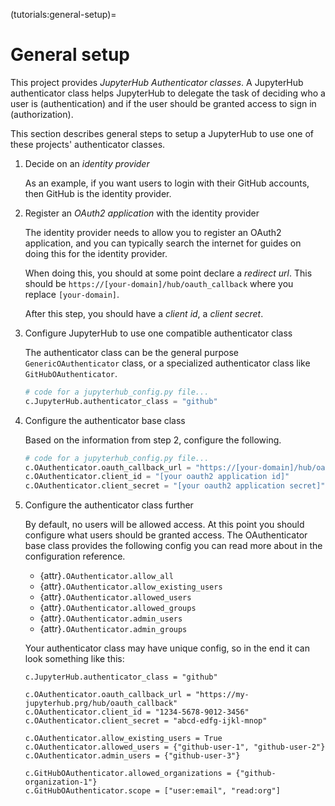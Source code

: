 (tutorials:general-setup)=

# General setup

This project provides _JupyterHub Authenticator classes_. A JupyterHub
authenticator class helps JupyterHub to delegate the task of deciding who a user
is (authentication) and if the user should be granted access to sign in
(authorization).

This section describes general steps to setup a JupyterHub to use one of these
projects' authenticator classes.

1. Decide on an _identity provider_

   As an example, if you want users to login with their GitHub accounts, then
   GitHub is the identity provider.

2. Register an _OAuth2 application_ with the identity provider

   The identity provider needs to allow you to register an OAuth2 application,
   and you can typically search the internet for guides on doing this for the
   identity provider.

   When doing this, you should at some point declare a _redirect url_. This
   should be `https://[your-domain]/hub/oauth_callback` where you replace
   `[your-domain]`.

   After this step, you should have a _client id_, a _client secret_.

   [redirect url]: https://www.oauth.com/oauth2-servers/redirect-uris/

3. Configure JupyterHub to use one compatible authenticator class

   The authenticator class can be the general purpose `GenericOAuthenticator`
   class, or a specialized authenticator class like `GitHubOAuthenticator`.

   ```python
   # code for a jupyterhub_config.py file...
   c.JupyterHub.authenticator_class = "github"
   ```

4. Configure the authenticator base class

   Based on the information from step 2, configure the following.

   ```python
   # code for a jupyterhub_config.py file...
   c.OAuthenticator.oauth_callback_url = "https://[your-domain]/hub/oauth_callback"
   c.OAuthenticator.client_id = "[your oauth2 application id]"
   c.OAuthenticator.client_secret = "[your oauth2 application secret]"
   ```

5. Configure the authenticator class further

   By default, no users will be allowed access. At this point you should
   configure what users should be granted access. The OAuthenticator base class
   provides the following config you can read more about in the configuration
   reference.

   - {attr}`.OAuthenticator.allow_all`
   - {attr}`.OAuthenticator.allow_existing_users`
   - {attr}`.OAuthenticator.allowed_users`
   - {attr}`.OAuthenticator.allowed_groups`
   - {attr}`.OAuthenticator.admin_users`
   - {attr}`.OAuthenticator.admin_groups`

   Your authenticator class may have unique config, so in the end it can look
   something like this:

   ```
   c.JupyterHub.authenticator_class = "github"

   c.OAuthenticator.oauth_callback_url = "https://my-jupyterhub.prg/hub/oauth_callback"
   c.OAuthenticator.client_id = "1234-5678-9012-3456"
   c.OAuthenticator.client_secret = "abcd-edfg-ijkl-mnop"

   c.OAuthenticator.allow_existing_users = True
   c.OAuthenticator.allowed_users = {"github-user-1", "github-user-2"}
   c.OAuthenticator.admin_users = {"github-user-3"}

   c.GitHubOAuthenticator.allowed_organizations = {"github-organization-1"}
   c.GitHubOAuthenticator.scope = ["user:email", "read:org"]
   ```
